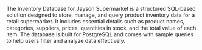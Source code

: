 The Inventory Database for Jayson Supermarket is a structured SQL-based solution designed to store, manage, and query product inventory data for a retail supermarket.
It includes essential details such as product names, categories, suppliers, prices, quantities in stock, and the total value of each item.
The database is built for PostgreSQL and comes with sample queries to help users filter and analyze data effectively.
